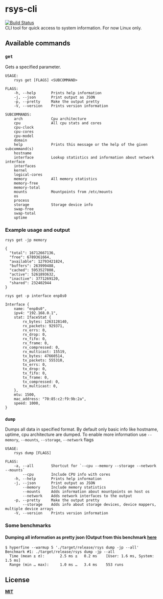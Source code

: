 # rsys-cli
[![Build Status](https://travis-ci.com/wojciechkepka/rsys-cli.svg?branch=master)](https://travis-ci.com/wojciechkepka/rsys-cli)  
CLI tool for quick access to system information. For now Linux only.

## Available commands
### `get`
Gets a specified parameter.
```
USAGE:
    rsys get [FLAGS] <SUBCOMMAND>

FLAGS:
    -h, --help       Prints help information
    -j, --json       Print output as JSON
    -p, --pretty     Make the output pretty
    -V, --version    Prints version information

SUBCOMMANDS:
    arch             Cpu architecture
    cpu              All cpu stats and cores
    cpu-clock
    cpu-cores
    cpu-model
    domain
    help             Prints this message or the help of the given subcommand(s)
    hostname
    interface        Lookup statistics and information about network interface
    interfaces
    kernel
    logical-cores
    memory           All memory statistics
    memory-free
    memory-total
    mounts           Mountpoints from /etc/mounts
    os
    process
    storage          Storage device info
    swap-free
    swap-total
    uptime
```
### Example usage and output
`rsys get -jp memory`  
```
{
  "total": 16712667136,
  "free": 6789361664,
  "available": 12793421824,
  "buffers": 263999488,
  "cached": 5953527808,
  "active": 5261893632,
  "inactive": 3771269120,
  "shared": 232402944
}
```
`rsys get -p interface enp8s0`  
```
Interface {
    name: "enp8s0",
    ipv4: "192.168.0.1",
    stat: IfaceStat {
        rx_bytes: 1263128140,
        rx_packets: 929371,
        rx_errs: 0,
        rx_drop: 0,
        rx_fifo: 0,
        rx_frame: 0,
        rx_compressed: 0,
        rx_multicast: 15519,
        tx_bytes: 47660514,
        tx_packets: 555310,
        tx_errs: 0,
        tx_drop: 0,
        tx_fifo: 0,
        tx_frame: 0,
        tx_compressed: 0,
        tx_multicast: 0,
    },
    mtu: 1500,
    mac_address: "70:85:c2:f9:9b:2a",
    speed: 1000,
}
```
### `dump`
Dumps all data in specified format. By default only basic info like
hostname, uptime, cpu architecture are dumped. To enable more information
use `--memory`, `--mounts`, `--storage`, `--network` flags
```
USAGE:
    rsys dump [FLAGS]

FLAGS:
    -a, --all        Shortcut for `--cpu --memory --storage --network --mounts`
        --cpu        Include CPU info with cores
    -h, --help       Prints help information
    -j, --json       Print output as JSON
        --memory     Include memory statistics
        --mounts     Adds information about mountpoints on host os
        --network    Adds network interfaces to the output
    -p, --pretty     Make the output pretty
        --storage    Adds info about storage devices, device mappers, multiple device arrays
    -V, --version    Prints version information
```
### Some benchmarks
#### Dumping all information as pretty json (Output from this benchmark [here](https://github.com/wojciechkepka/rsys-cli/blob/master/example_output/dump)
```
$ hyperfine --warmup 5 './target/release/rsys dump -jp --all'
Benchmark #1: ./target/release/rsys dump -jp --all
  Time (mean ± σ):       2.5 ms ±   0.2 ms    [User: 1.6 ms, System: 1.5 ms]
  Range (min … max):     1.0 ms …   3.4 ms    553 runs
```



## License
[**MIT**](https://github.com/wojciechkepka/rsys-cli/blob/master/LICENSE)
